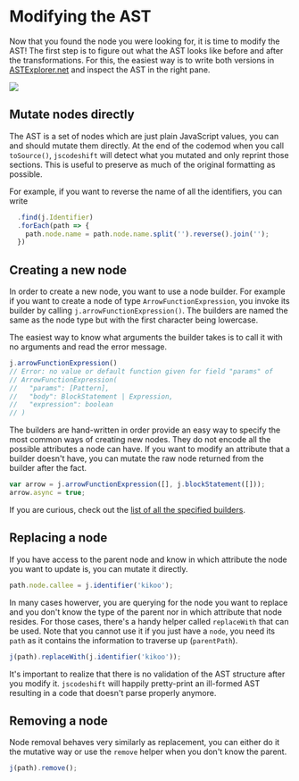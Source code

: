 # Modifying the AST

Now that you found the node you were looking for, it is time to modify the AST! The first step is to figure out what the AST looks like before and after the transformations. For this, the easiest way is to write both versions in [ASTExplorer.net](http://astexplorer.net/) and inspect the AST in the right pane.

![](https://cloud.githubusercontent.com/assets/197597/18655379/3972e6fa-7e9d-11e6-96a6-bc082a57298b.gif)

## Mutate nodes directly

The AST is a set of nodes which are just plain JavaScript values, you can and should mutate them directly. At the end of the codemod when you call `toSource()`, `jscodeshift` will detect what you mutated and only reprint those sections. This is useful to preserve as much of the original formatting as possible.

For example, if you want to reverse the name of all the identifiers, you can write

```js
  .find(j.Identifier)
  .forEach(path => {
    path.node.name = path.node.name.split('').reverse().join('');
  })
```

## Creating a new node

In order to create a new node, you want to use a node builder. For example if you want to create a node of type `ArrowFunctionExpression`, you invoke its builder by calling `j.arrowFunctionExpression()`. The builders are named the same as the node type but with the first character being lowercase.

The easiest way to know what arguments the builder takes is to call it with no arguments and read the error message.

```js
j.arrowFunctionExpression()
// Error: no value or default function given for field "params" of
// ArrowFunctionExpression(
//   "params": [Pattern],
//   "body": BlockStatement | Expression,
//   "expression": boolean
// )
```

The builders are hand-written in order provide an easy way to specify the most common ways of creating new nodes. They do not encode all the possible attributes a node can have. If you want to modify an attribute that a builder doesn't have, you can mutate the raw node returned from the builder after the fact.

```js
var arrow = j.arrowFunctionExpression([], j.blockStatement([]));
arrow.async = true;
```

If you are curious, check out the [list of all the specified builders](https://github.com/benjamn/ast-types/tree/master/def).

## Replacing a node

If you have access to the parent node and know in which attribute the node you want to update is, you can mutate it directly.

```js
path.node.callee = j.identifier('kikoo');
```

In many cases howerver, you are querying for the node you want to replace and you don't know the type of the parent nor in which attribute that node resides. For those cases, there's a handy helper called `replaceWith` that can be used. Note that you cannot use it if you just have a `node`, you need its `path` as it contains the information to traverse up (`parentPath`).

```js
j(path).replaceWith(j.identifier('kikoo'));
```

It's important to realize that there is no validation of the AST structure after you modify it. `jscodeshift` will happily pretty-print an ill-formed AST resulting in a code that doesn't parse properly anymore.

## Removing a node

Node removal behaves very similarly as replacement, you can either do it the mutative way or use the `remove` helper when you don't know the parent.

```js
j(path).remove();
```
